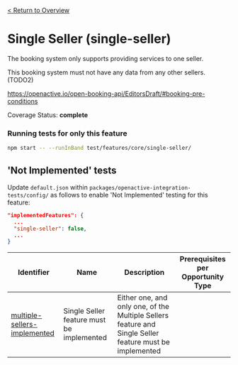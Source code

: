 [< Return to Overview](../../README.md)
# Single Seller (single-seller)

The booking system only supports providing services to one seller.

This booking system must not have any data from any other sellers. (TODO2)

https://openactive.io/open-booking-api/EditorsDraft/#booking-pre-conditions

Coverage Status: **complete**



### Running tests for only this feature

```bash
npm start -- --runInBand test/features/core/single-seller/
```





## 'Not Implemented' tests


Update `default.json` within `packages/openactive-integration-tests/config/` as follows to enable 'Not Implemented' testing for this feature:

```json
"implementedFeatures": {
  ...
  "single-seller": false,
  ...
}
```

| Identifier | Name | Description | Prerequisites per Opportunity Type |
|------------|------|-------------|---------------|
| [multiple-sellers-implemented](./not-implemented/multiple-sellers-implemented-test.js) | Single Seller feature must be implemented | Either one, and only one, of the Multiple Sellers feature and Single Seller feature must be implemented |  |
